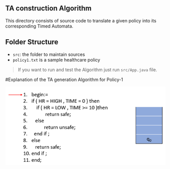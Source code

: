 ## TA construction Algorithm

This directory consists of source code to translate a given policy into its corresponding Timed Automata.

## Folder Structure


- `src`: the folder to maintain sources
- `policy1.txt` is a sample healthcare policy

> If you want to run and test the Algorithm just run `src/App.java` file.


#Explanation of the TA generation Algorithm for Policy-1

![alt text](https://github.com/rahulpr22/Runtime-Health-Monitoring-System/blob/master/taAlgo/images/1.png)
